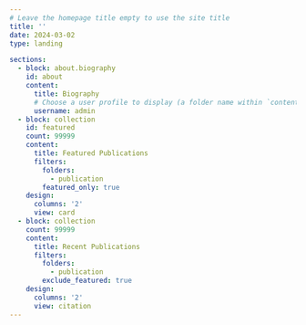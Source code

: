 ```yaml
---
# Leave the homepage title empty to use the site title
title: ''
date: 2024-03-02
type: landing

sections:
  - block: about.biography
    id: about
    content:
      title: Biography
      # Choose a user profile to display (a folder name within `content/authors/`)
      username: admin
  - block: collection
    id: featured
    count: 99999
    content:
      title: Featured Publications
      filters:
        folders:
          - publication
        featured_only: true
    design:
      columns: '2'
      view: card
  - block: collection
    count: 99999
    content:
      title: Recent Publications
      filters:
        folders:
          - publication
        exclude_featured: true
    design:
      columns: '2'
      view: citation
---
```

